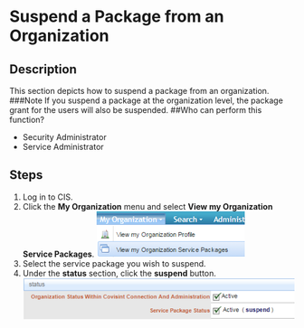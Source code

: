 # Suspend a Package from an Organization
## Description
This section depicts how to suspend a package from an organization.
###Note
If you suspend a package at the organization level, the package grant for the users will also be suspended.
##Who can perform this function?
* Security Administrator
* Service Administrator

## Steps
1. Log in to CIS.
2. Click the **My Organization** menu and select **View my Organization Service Packages**.
![](spo-2.png)
3. Select the service package you wish to suspend.
4. Under the **status** section, click the **suspend** button.
![](spo-4.png)

